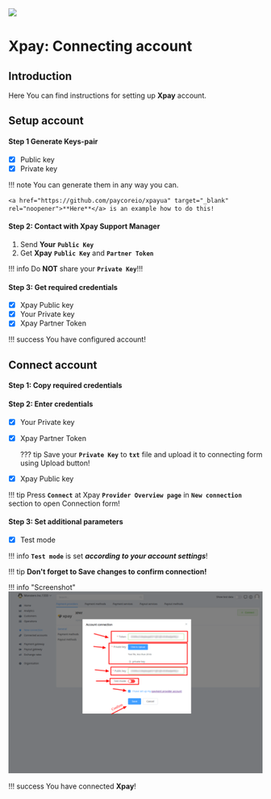 <img src="https://static.openfintech.io/payment_providers/xpayua/logo.svg?w=400" width="400px">

# Xpay: Connecting account

## Introduction

Here You can find  instructions for setting up **Xpay**  account.

## Setup account

#### Step 1 Generate Keys-pair
- [x] Public key
- [x] Private key

!!! note
    You can generate them in any way you can. 

    <a href="https://github.com/paycoreio/xpayua" target="_blank" rel="noopener">**Here**</a> is an example how to do this!

#### Step 2: Contact with Xpay Support Manager

1. Send **Your** **```Public Key```**
2. Get **Xpay** **```Public Key```** and **```Partner Token```**

!!! info
    Do **NOT** share your **```Private Key```**!!! 


#### Step 3: Get required credentials

- [x] Xpay Public key
- [x] Your Private key
- [x] Xpay Partner Token

!!! success
    You have configured account!




## Connect account

#### Step 1: Copy required credentials


#### Step 2: Enter credentials


- [x] Your Private key
- [x] Xpay Partner Token

    ??? tip
        Save your **```Private Key```** to **```txt```** file and upload it to connecting form using Upload button!

- [x] Xpay Public key


!!! tip
    Press **```Connect```** at Xpay **```Provider Overview page```** in **```New connection```** section to open Connection form!

#### Step 3: Set additional parameters

- [x] Test mode

!!! info
    **```Test mode```** is set **_according to your account settings_**!

!!! tip
    **Don't forget to Save changes to confirm connection!**

!!! info "Screenshot"
    [![Connect](images/xpayua-step_connect.png)](images/xpayua-step_connect.png)


!!! success
    You have connected **Xpay**!